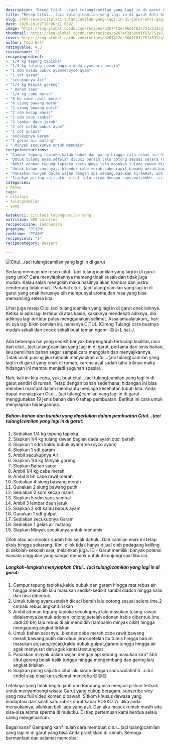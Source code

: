 ```yaml
---
description: "Resep Citul...(aci tulang)camilan yang lagi in di garut Anti Gagal"
title: "Resep Citul...(aci tulang)camilan yang lagi in di garut Anti Gagal"
slug: 2465-resep-citulaci-tulangcamilan-yang-lagi-in-di-garut-anti-gagal
date: 2020-10-02T10:06:11.689Z
image: https://img-global.cpcdn.com/recipes/b2674f2ec96d1f63/751x532cq70/citulaci-tulangcamilan-yang-lagi-in-di-garut-foto-resep-utama.jpg
thumbnail: https://img-global.cpcdn.com/recipes/b2674f2ec96d1f63/751x532cq70/citulaci-tulangcamilan-yang-lagi-in-di-garut-foto-resep-utama.jpg
cover: https://img-global.cpcdn.com/recipes/b2674f2ec96d1f63/751x532cq70/citulaci-tulangcamilan-yang-lagi-in-di-garut-foto-resep-utama.jpg
author: Todd Huff
ratingvalue: 4.3
reviewcount: 12
recipeingredient:
- "1/4 kg tepung tapioka"
- "1/4 kg tulang rawan bagian dada ayamcuci bersih"
- "1 sdm kaldu bubuk ayammeroyco ayam"
- "1 sdt garam"
- "secukupnya Air"
- "1/4 kg Minyak goreng"
- " Bahan saos"
- "1/4 kg cabe merah"
- "8 bh cabe rawit merah"
- "4 siung bawang merah"
- "2 siung bawang putih"
- "2 sdm kecap manis"
- "5 sdm saos sambal"
- "3 lembar daun jeruk"
- "2 sdt kaldu bubuk ayam"
- "1 sdt gulput"
- "secukupnya Garam"
- "1 gelas air matang"
- " Minyak secukunya untuk menumis"
recipeinstructions:
- "Campur tepung tapioka,kaldu bubuk dan garam hingga rata.rebus air hingga mendidih lalu masukan sedikit-sedikit sambil diadon hingga kalis dan bisa dibentuk."
- "Untuk tulang ayam.setelah dicuci bersih lalu potong sesuai selera (me.2 cm)lalu rebus.angkat.tiriskan"
- "Ambil adonan tepung tapioka secukupnya lalu masukan tulang rawan didalamnya.bentuk adonan lonjong.setelah adonan habis dibentuk.(me. Jadi 20 bh) lalu rebus di air mendidih (tambahin minyak dikit) hingga mengapung.angkat.tiriskan"
- "Untuk bahan saosnya...blender cabe merah,cabe rawit,bawang merah,bawang putih dan daun jeruk.setelah itu tumis hingga harum masukan air,saus,kecap,kaldu bubuk,gulput,garam.tunggu hingga air agak menyusut dan agak kental.test.angkat"
- "Panaskan minyak dalam wajan dengan api sedang.masukan kira&#34; 5bh citul.goreng bolak balik.tunggu hingga mengembang dan garing.lalu angkat.tiriskan"
- "Siapkan piring saji.atur citul lalu siram dengan saos.wolahhhh...citul endol siap disajikan.selamat mencoba 😊😊😊"
categories:
- Resep
tags:
- citulaci
- tulangcamilan
- yang

katakunci: citulaci tulangcamilan yang 
nutrition: 300 calories
recipecuisine: Indonesian
preptime: "PT35M"
cooktime: "PT48M"
recipeyield: "1"
recipecategory: Dessert

---
```



![Citul...(aci tulang)camilan yang lagi in di garut](https://img-global.cpcdn.com/recipes/b2674f2ec96d1f63/751x532cq70/citulaci-tulangcamilan-yang-lagi-in-di-garut-foto-resep-utama.jpg)

Sedang mencari ide resep citul...(aci tulang)camilan yang lagi in di garut yang unik? Cara menyiapkannya memang tidak susah dan tidak juga mudah. Kalau salah mengolah maka hasilnya akan hambar dan justru cenderung tidak enak. Padahal citul...(aci tulang)camilan yang lagi in di garut yang enak harusnya sih mempunyai aroma dan rasa yang bisa memancing selera kita.

Lihat juga resep Citul.(aci tulang)camilan yang lagi in di garut enak lainnya. Ketika si adik lagi tertidur di atas kasur, kakaknya mendekati adiknya, dia adiknya lagi tertidur pulas menggunakan selimut. Assalamualaiukum,, hari ini sya lagi bikin cemilan ini, namanya CITUL (Cireng Tulang) cara buatnya mudah sekali dan cocok sekali buat teman ngemil 😊👍 Lihat J.

Ada beberapa hal yang sedikit banyak berpengaruh terhadap kualitas rasa dari citul...(aci tulang)camilan yang lagi in di garut, pertama dari jenis bahan, lalu pemilihan bahan segar sampai cara mengolah dan menyajikannya. Tidak usah pusing jika hendak menyiapkan citul...(aci tulang)camilan yang lagi in di garut yang enak di rumah, karena asal sudah tahu triknya maka hidangan ini mampu menjadi suguhan spesial.


Nah, kali ini kita coba, yuk, buat citul...(aci tulang)camilan yang lagi in di garut sendiri di rumah. Tetap dengan bahan sederhana, hidangan ini bisa memberi manfaat dalam membantu menjaga kesehatan tubuh kita. Anda dapat menyiapkan Citul...(aci tulang)camilan yang lagi in di garut menggunakan 19 jenis bahan dan 6 tahap pembuatan. Berikut ini cara untuk menyiapkan hidangannya.

<!--inarticleads1-->

##### Bahan-bahan dan bumbu yang diperlukan dalam pembuatan Citul...(aci tulang)camilan yang lagi in di garut:

1. Sediakan 1/4 kg tepung tapioka
1. Siapkan 1/4 kg tulang rawan bagian dada ayam,cuci bersih
1. Siapkan 1 sdm kaldu bubuk ayam(me.royco ayam)
1. Siapkan 1 sdt garam
1. Ambil secukupnya Air
1. Siapkan 1/4 kg Minyak goreng
1. Siapkan  Bahan saos:
1. Ambil 1/4 kg cabe merah
1. Ambil 8 bh cabe rawit merah
1. Sediakan 4 siung bawang merah
1. Gunakan 2 siung bawang putih
1. Sediakan 2 sdm kecap manis
1. Siapkan 5 sdm saos sambal
1. Ambil 3 lembar daun jeruk
1. Siapkan 2 sdt kaldu bubuk ayam
1. Gunakan 1 sdt gulput
1. Sediakan secukupnya Garam
1. Sediakan 1 gelas air matang
1. Siapkan  Minyak secukunya untuk menumis


Cilok atau aci dicolok sudah hits sejak dahulu. Dan camilan enak ini tetap eksis hingga sekarang. Kini, cilok tidak hanya dijual oleh pedagang keliling di sekolah-sekolah saja, melainkan juga. ID - Garut memiliki banyak potensi wiasata unggulan yang sangat menarik untuk dikunjungi saat liburan. 

<!--inarticleads2-->

##### Langkah-langkah menyiapkan Citul...(aci tulang)camilan yang lagi in di garut:

1. Campur tepung tapioka,kaldu bubuk dan garam hingga rata.rebus air hingga mendidih lalu masukan sedikit-sedikit sambil diadon hingga kalis dan bisa dibentuk.
1. Untuk tulang ayam.setelah dicuci bersih lalu potong sesuai selera (me.2 cm)lalu rebus.angkat.tiriskan
1. Ambil adonan tepung tapioka secukupnya lalu masukan tulang rawan didalamnya.bentuk adonan lonjong.setelah adonan habis dibentuk.(me. Jadi 20 bh) lalu rebus di air mendidih (tambahin minyak dikit) hingga mengapung.angkat.tiriskan
1. Untuk bahan saosnya...blender cabe merah,cabe rawit,bawang merah,bawang putih dan daun jeruk.setelah itu tumis hingga harum masukan air,saus,kecap,kaldu bubuk,gulput,garam.tunggu hingga air agak menyusut dan agak kental.test.angkat
1. Panaskan minyak dalam wajan dengan api sedang.masukan kira&#34; 5bh citul.goreng bolak balik.tunggu hingga mengembang dan garing.lalu angkat.tiriskan
1. Siapkan piring saji.atur citul lalu siram dengan saos.wolahhhh...citul endol siap disajikan.selamat mencoba 😊😊😊


Letaknya yang tidak begitu jauh dari Bandung bisa menjadi pilihan terbaik untuk menyambangi wisata Garut yang cukup beragam. subscribe woy yang mau full video komen dibawah. Sitkom khusus dewasa yang diadaptasi dari salah satu rubrik surat kabar POSKOTA. Jika anda menyukainya, silahkan beli lagu yang asli. Dan aku masuk rumah masih ada sisa-sisa aroma sperma di mulutku. Di tiap pertemuan kami berdua selalu saling mengeluarkan. 

Bagaimana? Gampang kan? Itulah cara membuat citul...(aci tulang)camilan yang lagi in di garut yang bisa Anda praktikkan di rumah. Semoga bermanfaat dan selamat mencoba!
